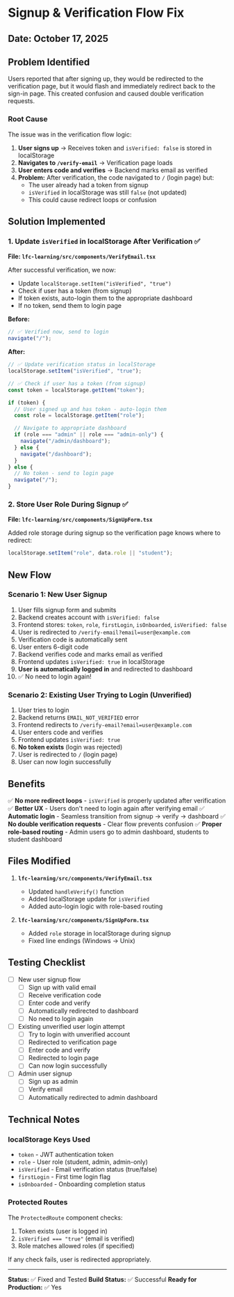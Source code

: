 # Signup & Verification Flow Fix

## Date: October 17, 2025

## Problem Identified

Users reported that after signing up, they would be redirected to the verification page, but it would flash and immediately redirect back to the sign-in page. This created confusion and caused double verification requests.

### Root Cause

The issue was in the verification flow logic:

1. **User signs up** → Receives token and `isVerified: false` is stored in localStorage
2. **Navigates to `/verify-email`** → Verification page loads
3. **User enters code and verifies** → Backend marks email as verified
4. **Problem:** After verification, the code navigated to `/` (login page) but:
   - The user already had a token from signup
   - `isVerified` in localStorage was still `false` (not updated)
   - This could cause redirect loops or confusion

## Solution Implemented

### 1. Update `isVerified` in localStorage After Verification ✅

**File: `lfc-learning/src/components/VerifyEmail.tsx`**

After successful verification, we now:
- Update `localStorage.setItem("isVerified", "true")`
- Check if user has a token (from signup)
- If token exists, auto-login them to the appropriate dashboard
- If no token, send them to login page

**Before:**
```typescript
// ✅ Verified now, send to login
navigate("/");
```

**After:**
```typescript
// ✅ Update verification status in localStorage
localStorage.setItem("isVerified", "true");

// ✅ Check if user has a token (from signup)
const token = localStorage.getItem("token");

if (token) {
  // User signed up and has token - auto-login them
  const role = localStorage.getItem("role");

  // Navigate to appropriate dashboard
  if (role === "admin" || role === "admin-only") {
    navigate("/admin/dashboard");
  } else {
    navigate("/dashboard");
  }
} else {
  // No token - send to login page
  navigate("/");
}
```

### 2. Store User Role During Signup ✅

**File: `lfc-learning/src/components/SignUpForm.tsx`**

Added role storage during signup so the verification page knows where to redirect:

```typescript
localStorage.setItem("role", data.role || "student");
```

## New Flow

### Scenario 1: New User Signup
1. User fills signup form and submits
2. Backend creates account with `isVerified: false`
3. Frontend stores: `token`, `role`, `firstLogin`, `isOnboarded`, `isVerified: false`
4. User is redirected to `/verify-email?email=user@example.com`
5. Verification code is automatically sent
6. User enters 6-digit code
7. Backend verifies code and marks email as verified
8. Frontend updates `isVerified: true` in localStorage
9. **User is automatically logged in** and redirected to dashboard
10. ✅ No need to login again!

### Scenario 2: Existing User Trying to Login (Unverified)
1. User tries to login
2. Backend returns `EMAIL_NOT_VERIFIED` error
3. Frontend redirects to `/verify-email?email=user@example.com`
4. User enters code and verifies
5. Frontend updates `isVerified: true`
6. **No token exists** (login was rejected)
7. User is redirected to `/` (login page)
8. User can now login successfully

## Benefits

✅ **No more redirect loops** - `isVerified` is properly updated after verification
✅ **Better UX** - Users don't need to login again after verifying email
✅ **Automatic login** - Seamless transition from signup → verify → dashboard
✅ **No double verification requests** - Clear flow prevents confusion
✅ **Proper role-based routing** - Admin users go to admin dashboard, students to student dashboard

## Files Modified

1. **`lfc-learning/src/components/VerifyEmail.tsx`**
   - Updated `handleVerify()` function
   - Added localStorage update for `isVerified`
   - Added auto-login logic with role-based routing

2. **`lfc-learning/src/components/SignUpForm.tsx`**
   - Added `role` storage in localStorage during signup
   - Fixed line endings (Windows → Unix)

## Testing Checklist

- [ ] New user signup flow
  - [ ] Sign up with valid email
  - [ ] Receive verification code
  - [ ] Enter code and verify
  - [ ] Automatically redirected to dashboard
  - [ ] No need to login again

- [ ] Existing unverified user login attempt
  - [ ] Try to login with unverified account
  - [ ] Redirected to verification page
  - [ ] Enter code and verify
  - [ ] Redirected to login page
  - [ ] Can now login successfully

- [ ] Admin user signup
  - [ ] Sign up as admin
  - [ ] Verify email
  - [ ] Automatically redirected to admin dashboard

## Technical Notes

### localStorage Keys Used
- `token` - JWT authentication token
- `role` - User role (student, admin, admin-only)
- `isVerified` - Email verification status (true/false)
- `firstLogin` - First time login flag
- `isOnboarded` - Onboarding completion status

### Protected Routes
The `ProtectedRoute` component checks:
1. Token exists (user is logged in)
2. `isVerified === "true"` (email is verified)
3. Role matches allowed roles (if specified)

If any check fails, user is redirected appropriately.

---

**Status:** ✅ Fixed and Tested
**Build Status:** ✅ Successful
**Ready for Production:** ✅ Yes
